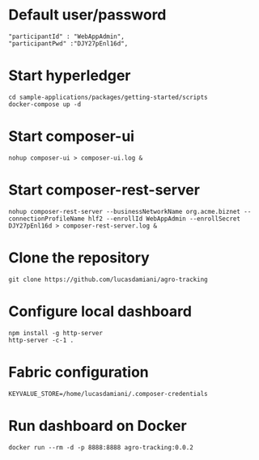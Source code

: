 # Default user/password
```
"participantId" : "WebAppAdmin",
"participantPwd" :"DJY27pEnl16d",
```

# Start hyperledger
```
cd sample-applications/packages/getting-started/scripts
docker-compose up -d
```

# Start composer-ui
```
nohup composer-ui > composer-ui.log &
```

# Start composer-rest-server
```
nohup composer-rest-server --businessNetworkName org.acme.biznet --connectionProfileName hlf2 --enrollId WebAppAdmin --enrollSecret DJY27pEnl16d > composer-rest-server.log &
```

# Clone the repository
```
git clone https://github.com/lucasdamiani/agro-tracking
```

# Configure local dashboard
```
npm install -g http-server
http-server -c-1 .
```

# Fabric configuration
```
KEYVALUE_STORE=/home/lucasdamiani/.composer-credentials
```

# Run dashboard on Docker
```
docker run --rm -d -p 8888:8888 agro-tracking:0.0.2
```
